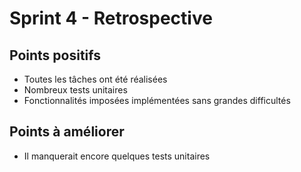 # Sprint 4 - Retrospective

## Points positifs

- Toutes les tâches ont été réalisées
- Nombreux tests unitaires
- Fonctionnalités imposées implémentées sans grandes difficultés

## Points à améliorer

- Il manquerait encore quelques tests unitaires
